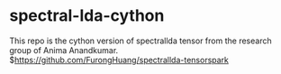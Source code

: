 # spectral-lda-cython
This repo is the cython version of spectrallda tensor from the research group of Anima Anandkumar. $https://github.com/FurongHuang/spectrallda-tensorspark
